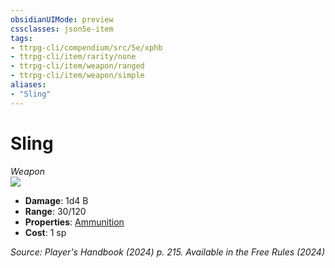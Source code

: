```yaml
---
obsidianUIMode: preview
cssclasses: json5e-item
tags:
- ttrpg-cli/compendium/src/5e/xphb
- ttrpg-cli/item/rarity/none
- ttrpg-cli/item/weapon/ranged
- ttrpg-cli/item/weapon/simple
aliases: 
- "Sling"
---
```

# Sling
*Weapon*  
![](3-Mechanics/CLI/items/img/sling.webp#right)

- **Damage**: 1d4 B
- **Range**: 30/120
- **Properties**: [Ammunition](3-Mechanics/CLI/rules/item-properties.md#Ammunition)
- **Cost**: 1 sp

*Source: Player's Handbook (2024) p. 215. Available in the Free Rules (2024)*
